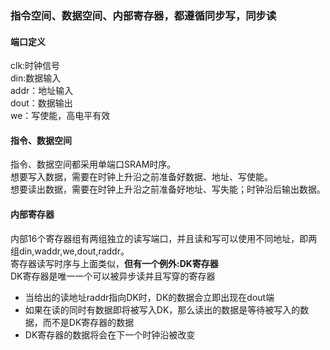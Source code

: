 ### 指令空间、数据空间、内部寄存器，都遵循同步写，同步读

#### 端口定义
clk:时钟信号  
din:数据输入  
addr：地址输入  
dout：数据输出  
we：写使能，高电平有效  
#### 指令、数据空间
指令、数据空间都采用单端口SRAM时序。  
想要写入数据，需要在时钟上升沿之前准备好数据、地址、写使能。  
想要读出数据，需要在时钟上升沿之前准备好地址、写失能；时钟沿后输出数据。  

#### 内部寄存器
内部16个寄存器组有两组独立的读写端口，并且读和写可以使用不同地址，即两组din,waddr,we,dout,raddr。  
寄存器读写时序与上面类似，**但有一个例外:DK寄存器**  
DK寄存器是唯一一个可以被异步读并且写穿的寄存器
- 当给出的读地址raddr指向DK时，DK的数据会立即出现在dout端
- 如果在读的同时有数据即将被写入DK，那么读出的数据是等待被写入的数据，而不是DK寄存器的数据
- DK寄存器的数据将会在下一个时钟沿被改变
